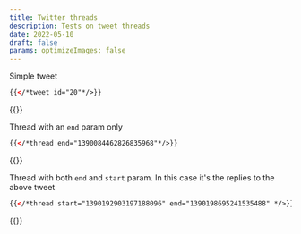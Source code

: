 ```yaml
---
title: Twitter threads
description: Tests on tweet threads
date: 2022-05-10
draft: false
params: optimizeImages: false
---
```


Simple tweet
```html
{{</*tweet id="20"*/>}}
```

{{<tweet id="20">}}

  
Thread  with an `end` param only
```html
{{</*thread end="1390084462826835968"*/>}}
```

{{<thread end="1390084462826835968">}}


Thread with both `end` and `start` param. In this case it's the replies to the above tweet
```html
{{</*thread start="1390192903197188096" end="1390198695241535488" */>}}
```

{{<thread start="1390192903197188096" end="1390198695241535488" >}}
